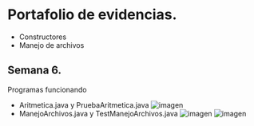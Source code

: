 # Portafolio de evidencias.
- Constructores
- Manejo de archivos
## Semana 6.

Programas funcionando

- Aritmetica.java y PruebaAritmetica.java
![imagen](https://user-images.githubusercontent.com/109541215/185757896-a7b44e66-f2c1-489e-8422-1fd060e0ac8f.png)
- ManejoArchivos.java y TestManejoArchivos.java
![imagen](https://user-images.githubusercontent.com/109541215/185757955-1c78eb14-1fb1-413f-aaf8-c4c26cfd5de0.png)
![imagen](https://user-images.githubusercontent.com/109541215/185757969-bdd5326f-a8bf-4dd9-bb21-a621fabd27a4.png)
